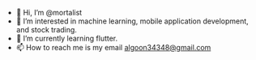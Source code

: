- 👋 Hi, I’m @mortalist
- 👀 I’m interested in machine learning, mobile application development, and stock trading.
- 🌱 I’m currently learning flutter.
- 📫 How to reach me is my email algoon34348@gmail.com
